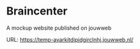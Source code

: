 # Braincenter
A mockup website published on jouwweb

URL:
https://temp-avarkitdipidgirclnhj.jouwweb.nl/
